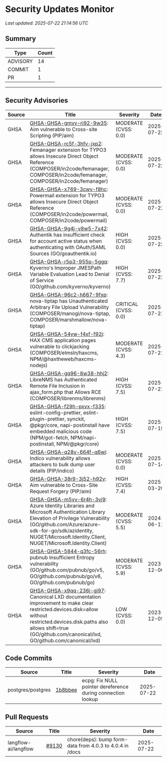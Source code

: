 # Security Updates Monitor

*Last updated: 2025-07-22 21:14:56 UTC*

## Summary
| Type | Count |
|------|-------|
| ADVISORY | 14 |
| COMMIT | 1 |
| PR | 1 |

---

## Security Advisories

| Source | Title | Severity | Date |
|--------|-------|----------|------|
| GHSA | [GHSA-GHSA-gmvv-rj92-9w35](https://github.com/advisories/GHSA-gmvv-rj92-9w35): Aim vulnerable to Cross-site Scripting (PIP/aim) | MODERATE (CVSS: 0.0) | 2025-07-22 |
| GHSA | [GHSA-GHSA-rc5f-3hfv-jxp2](https://github.com/advisories/GHSA-rc5f-3hfv-jxp2): Femanager extension for TYPO3 allows Insecure Direct Object Reference (COMPOSER/in2code/femanager, COMPOSER/in2code/femanager, COMPOSER/in2code/femanager) | MODERATE (CVSS: 0.0) | 2025-07-22 |
| GHSA | [GHSA-GHSA-x769-3cwv-f8hc](https://github.com/advisories/GHSA-x769-3cwv-f8hc): Powermail extension for TYPO3 allows Insecure Direct Object Reference (COMPOSER/in2code/powermail, COMPOSER/in2code/powermail) | MODERATE (CVSS: 0.0) | 2025-07-22 |
| GHSA | [GHSA-GHSA-9g4j-v8w5-7x42](https://github.com/advisories/GHSA-9g4j-v8w5-7x42): Authentik has insufficient check for account active status when authenticating with OAuth/SAML Sources (GO/goauthentik.io) | HIGH (CVSS: 0.0) | 2025-07-22 |
| GHSA | [GHSA-GHSA-r5p3-955p-5ggq](https://github.com/advisories/GHSA-r5p3-955p-5ggq): Kyverno's Improper JMESPath Variable Evaluation Lead to Denial of Service (GO/github.com/kyverno/kyverno) | HIGH (CVSS: 7.7) | 2025-07-22 |
| GHSA | [GHSA-GHSA-96c2-h667-9fxp](https://github.com/advisories/GHSA-96c2-h667-9fxp): nova-tiptap has Unauthenticated Arbitrary File Upload Vulnerability (COMPOSER/manogi/nova-tiptap, COMPOSER/marshmallow/nova-tiptap) | CRITICAL (CVSS: 0.0) | 2025-07-21 |
| GHSA | [GHSA-GHSA-54vw-f4xf-f92j](https://github.com/advisories/GHSA-54vw-f4xf-f92j): HAX CMS application pages vulnerable to clickjacking (COMPOSER/elmsln/haxcms, NPM/@haxtheweb/haxcms-nodejs) | MODERATE (CVSS: 4.3) | 2025-07-21 |
| GHSA | [GHSA-GHSA-gq96-8w38-hhj2](https://github.com/advisories/GHSA-gq96-8w38-hhj2): LibreNMS has Authenticated Remote File Inclusion in ajax_form.php that Allows RCE (COMPOSER/librenms/librenms) | HIGH (CVSS: 7.5) | 2025-07-21 |
| GHSA | [GHSA-GHSA-f29h-pxvx-f335](https://github.com/advisories/GHSA-f29h-pxvx-f335): eslint-config-prettier, eslint-plugin-prettier, synckit, @pkgr/core, napi-postinstall have embedded malicious code (NPM/got-fetch, NPM/napi-postinstall, NPM/@pkgr/core) | HIGH (CVSS: 7.5) | 2025-07-19 |
| GHSA | [GHSA-GHSA-q28v-664f-q6wj](https://github.com/advisories/GHSA-q28v-664f-q6wj): Indico vulnerability allows attackers to bulk dump user details (PIP/indico) | MODERATE (CVSS: 0.0) | 2025-07-14 |
| GHSA | [GHSA-GHSA-38r9-3j52-h92v](https://github.com/advisories/GHSA-38r9-3j52-h92v): Aim vulnerable to Cross-Site Request Forgery (PIP/aim) | HIGH (CVSS: 7.4) | 2025-03-20 |
| GHSA | [GHSA-GHSA-m5vv-6r4h-3vj9](https://github.com/advisories/GHSA-m5vv-6r4h-3vj9): Azure Identity Libraries and Microsoft Authentication Library Elevation of Privilege Vulnerability (GO/github.com/Azure/azure-sdk-for-go/sdk/azidentity, NUGET/Microsoft.Identity.Client, NUGET/Microsoft.Identity.Client) | MODERATE (CVSS: 5.5) | 2024-06-11 |
| GHSA | [GHSA-GHSA-5844-q3fc-56rh](https://github.com/advisories/GHSA-5844-q3fc-56rh): pubnub Insufficient Entropy vulnerability (GO/github.com/pubnub/go/v5, GO/github.com/pubnub/go/v6, GO/github.com/pubnub/go) | MODERATE (CVSS: 5.9) | 2023-12-06 |
| GHSA | [GHSA-GHSA-x9qq-236j-gj97](https://github.com/advisories/GHSA-x9qq-236j-gj97): Canonical LXD documentation improvement to make clear restricted.devices.disk=allow without restricted.devices.disk.paths also allows shift=true (GO/github.com/canonical/lxd, GO/github.com/canonical/lxd) | LOW (CVSS: 0.0) | 2023-12-05 |

## Code Commits

| Source | Title | Severity | Date |
|--------|-------|----------|------|
| postgres/postgres | [1b8bbee](https://github.com/postgres/postgres/commit/1b8bbee05d70deae34d0f7484afde03518c07e42) | ecpg: Fix NULL pointer dereference during connection lookup | 2025-07-22 |

## Pull Requests

| Source | Title | Severity | Date |
|--------|-------|----------|------|
| langflow-ai/langflow | [#9130](https://github.com/langflow-ai/langflow/pull/9130) | chore(deps): bump form-data from 4.0.3 to 4.0.4 in /docs | 2025-07-22 |

